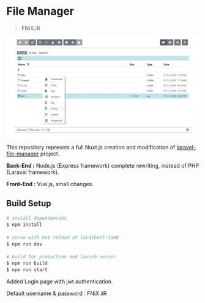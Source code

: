 # File Manager

> FNiX.iR

![File Manager](https://raw.githubusercontent.com/F-NiX/fm/master/assets/fm.gif)

This repository represets a full Nuxt.js creation and modification of [laravel-file-manager](https://github.com/alexusmai/laravel-file-manager) project.

**Back-End  :** Node.js (Express framework) complete rewriting, instead of PHP (Laravel framework).

**Front-End :** Vue.js, small changes.

## Build Setup

``` bash
# install dependencies
$ npm install

# serve with hot reload at localhost:3000
$ npm run dev

# build for production and launch server
$ npm run build
$ npm run start
```

Added Login page with jwt authentication.

Default username & password : FNiX.iiR
